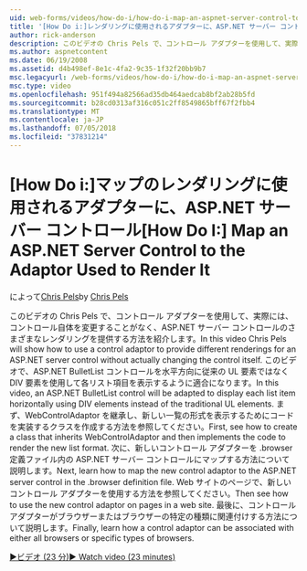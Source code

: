 ```yaml
---
uid: web-forms/videos/how-do-i/how-do-i-map-an-aspnet-server-control-to-the-adaptor-used-to-render-it
title: '[How Do i:]レンダリングに使用されるアダプターに、ASP.NET サーバー コントロールをマップ |Microsoft Docs'
author: rick-anderson
description: このビデオの Chris Pels で、コントロール アダプターを使用して、実際には、c を変更することがなく、ASP.NET サーバー コントロールのさまざまなレンダリングを提供する方法を紹介しています.
ms.author: aspnetcontent
ms.date: 06/19/2008
ms.assetid: d4b498ef-8e1c-4fa2-9c35-1f32f20bb9b7
msc.legacyurl: /web-forms/videos/how-do-i/how-do-i-map-an-aspnet-server-control-to-the-adaptor-used-to-render-it
msc.type: video
ms.openlocfilehash: 951f494a82566ad35db464aedcab8bf2ab28b5fd
ms.sourcegitcommit: b28cd0313af316c051c2ff8549865bff67f2fbb4
ms.translationtype: MT
ms.contentlocale: ja-JP
ms.lasthandoff: 07/05/2018
ms.locfileid: "37831214"
---
```

<a name="how-do-i-map-an-aspnet-server-control-to-the-adaptor-used-to-render-it"></a><span data-ttu-id="173f6-103">[How Do i:]マップのレンダリングに使用されるアダプターに、ASP.NET サーバー コントロール</span><span class="sxs-lookup"><span data-stu-id="173f6-103">[How Do I:] Map an ASP.NET Server Control to the Adaptor Used to Render It</span></span>
====================
<span data-ttu-id="173f6-104">によって[Chris Pels](https://twitter.com/chrispels)</span><span class="sxs-lookup"><span data-stu-id="173f6-104">by [Chris Pels](https://twitter.com/chrispels)</span></span>

<span data-ttu-id="173f6-105">このビデオの Chris Pels で、コントロール アダプターを使用して、実際には、コントロール自体を変更することがなく、ASP.NET サーバー コントロールのさまざまなレンダリングを提供する方法を紹介します。</span><span class="sxs-lookup"><span data-stu-id="173f6-105">In this video Chris Pels will show how to use a control adaptor to provide different renderings for an ASP.NET server control without actually changing the control itself.</span></span> <span data-ttu-id="173f6-106">このビデオで、ASP.NET BulletList コントロールを水平方向に従来の UL 要素ではなく DIV 要素を使用して各リスト項目を表示するように適合になります。</span><span class="sxs-lookup"><span data-stu-id="173f6-106">In this video, an ASP.NET BulletList control will be adapted to display each list item horizontally using DIV elements instead of the traditional UL elements.</span></span> <span data-ttu-id="173f6-107">まず、WebControlAdaptor を継承し、新しい一覧の形式を表示するためにコードを実装するクラスを作成する方法を参照してください。</span><span class="sxs-lookup"><span data-stu-id="173f6-107">First, see how to create a class that inherits WebControlAdaptor and then implements the code to render the new list format.</span></span> <span data-ttu-id="173f6-108">次に、新しいコントロール アダプターを .browser 定義ファイル内の ASP.NET サーバー コントロールにマップする方法について説明します。</span><span class="sxs-lookup"><span data-stu-id="173f6-108">Next, learn how to map the new control adaptor to the ASP.NET server control in the .browser definition file.</span></span> <span data-ttu-id="173f6-109">Web サイトのページで、新しいコントロール アダプターを使用する方法を参照してください。</span><span class="sxs-lookup"><span data-stu-id="173f6-109">Then see how to use the new control adaptor on pages in a web site.</span></span> <span data-ttu-id="173f6-110">最後に、コントロール アダプターがブラウザーまたはブラウザーの特定の種類に関連付けする方法について説明します。</span><span class="sxs-lookup"><span data-stu-id="173f6-110">Finally, learn how a control adaptor can be associated with either all browsers or specific types of browsers.</span></span>

[<span data-ttu-id="173f6-111">&#9654;ビデオ (23 分)</span><span class="sxs-lookup"><span data-stu-id="173f6-111">&#9654; Watch video (23 minutes)</span></span>](https://channel9.msdn.com/Blogs/ASP-NET-Site-Videos/how-do-i-map-an-aspnet-server-control-to-the-adaptor-used-to-render-it)
